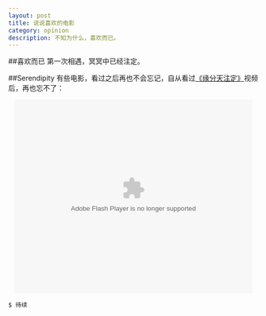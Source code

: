 ```yaml
---
layout: post
title: 说说喜欢的电影
category: opinion
description: 不知为什么，喜欢而已。
---
```


##喜欢而已
第一次相遇，冥冥中已经注定。

##Serendipity
有些电影，看过之后再也不会忘记，自从看过[《缘分天注定》][sara]视频后，再也忘不了：

<p style="text-align:center"><embed src="http://player.pptv.com/v/2Z5n5U2zI2HEQo4.swf" quality="high" width="480" height="390" align="middle" allowScriptAccess="always" allownetworking="all" allowfullscreen="true" type="application/x-shockwave-flash" wmode="direct"></embed></p>

    $ 待续

[sara]: http://v.pptv.com/show/2Z5n5U2zI2HEQo4.html
